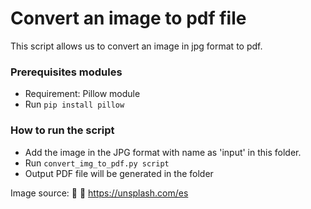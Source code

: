 # Convert an image to pdf file
This script allows us to convert an image in jpg format to pdf.

### Prerequisites modules
* Requirement: Pillow module
* Run `pip install pillow` 

### How to run the script
- Add the image in the JPG format with name as 'input' in this folder.
- Run `convert_img_to_pdf.py script`
- Output PDF file will be generated in the folder

Image source: :bear: :link: https://unsplash.com/es
